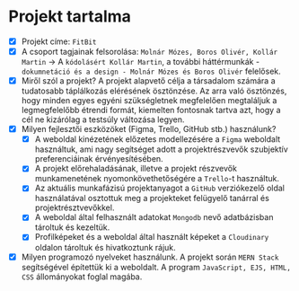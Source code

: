 # Projekt tartalma

- [x] Projekt címe: `FitBit`
- [x] A csoport tagjainak felsorolása: `Molnár Mózes, Boros Olivér, Kollár Martin` -> A `kódolásért Kollár Martin`, a további háttérmunkák - `dokumnetáció és a design - Molnár Mózes és Boros Olivér` felelősek.
- [x] Miről szól a projekt? 
A projekt alapvető célja a társadalom számára a tudatosabb táplálkozás elérésének ösztönzése. Az arra való ösztönzés, hogy minden egyes egyéni szükségletnek megfelelően megtaláljuk a legmegfelelőbb étrendi formát, kiemelten fontosnak tartva azt, hogy a cél ne kizárólag a testsúly változása legyen.
- [x] Milyen fejlesztői eszközöket (Figma, Trello, GitHub stb.) használunk?
    - [x] A weboldal kinézetének előzetes modellezésére a `Figma` weboldalt használtuk, ami nagy segítséget adott a projektrészvevők szubjektív preferenciáinak érvényesítésében.
    - [x] A projekt előrehaladásának, illetve a projekt részvevők munkamenetének nyomonkövethetőségére a `Trello`-t használtuk.
    - [x] Az aktuális munkafázisú projektanyagot a `GitHub` verziókezelő oldal használatával osztottuk meg a projekteket felügyelő tanárral és projektrésztvevőkkel.
    - [x] A weboldal által felhasznált adatokat `Mongodb` nevő adatbázisban tároltuk és kezeltük.
    - [x] Profilképeket és a weboldal által használt képeket a `Cloudinary` oldalon tároltuk és hivatkoztunk rájuk.    
- [x] Milyen programozó nyelveket használunk. A projekt során `MERN Stack` segítségével építettük ki a weboldalt. A program `JavaScript, EJS, HTML, CSS` állományokat foglal magába.